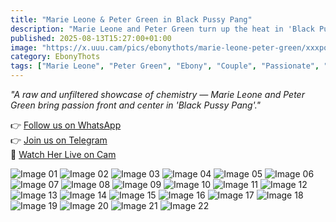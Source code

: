 ```yaml
---
title: "Marie Leone & Peter Green in Black Pussy Pang"
description: "Marie Leone and Peter Green turn up the heat in 'Black Pussy Pang' — an intimate and passionate performance you won't forget."
published: 2025-08-13T15:27:00+01:00
image: "https://x.uuu.cam/pics/ebonythots/marie-leone-peter-green/xxxpotu-black-pussy-pang/marie-leone-peter-green-1.jpg"
category: EbonyThots
tags: ["Marie Leone", "Peter Green", "Ebony", "Couple", "Passionate", "Erotic"]
---
```


*"A raw and unfiltered showcase of chemistry — Marie Leone and Peter Green bring passion front and center in 'Black Pussy Pang'."*

👉 [Follow us on WhatsApp](https://whatsapp.com/channel/0029VaMsUAp7tkjI8KcaRn10)  
👉 [Join us on Telegram](https://t.me/Xibabes)  
🔞 [Watch Her Live on Cam](https://redirecting-kappa.vercel.app/)  

![Image 01](https://x.uuu.cam/pics/ebonythots/marie-leone-peter-green/xxxpotu-black-pussy-pang/marie-leone-peter-green-1.jpg)
![Image 02](https://x.uuu.cam/pics/ebonythots/marie-leone-peter-green/xxxpotu-black-pussy-pang/marie-leone-peter-green-2.jpg)
![Image 03](https://x.uuu.cam/pics/ebonythots/marie-leone-peter-green/xxxpotu-black-pussy-pang/marie-leone-peter-green-3.jpg)
![Image 04](https://x.uuu.cam/pics/ebonythots/marie-leone-peter-green/xxxpotu-black-pussy-pang/marie-leone-peter-green-4.jpg)
![Image 05](https://x.uuu.cam/pics/ebonythots/marie-leone-peter-green/xxxpotu-black-pussy-pang/marie-leone-peter-green-5.jpg)
![Image 06](https://x.uuu.cam/pics/ebonythots/marie-leone-peter-green/xxxpotu-black-pussy-pang/marie-leone-peter-green-6.jpg)
![Image 07](https://x.uuu.cam/pics/ebonythots/marie-leone-peter-green/xxxpotu-black-pussy-pang/marie-leone-peter-green-7.jpg)
![Image 08](https://x.uuu.cam/pics/ebonythots/marie-leone-peter-green/xxxpotu-black-pussy-pang/marie-leone-peter-green-8.jpg)
![Image 09](https://x.uuu.cam/pics/ebonythots/marie-leone-peter-green/xxxpotu-black-pussy-pang/marie-leone-peter-green-9.jpg)
![Image 10](https://x.uuu.cam/pics/ebonythots/marie-leone-peter-green/xxxpotu-black-pussy-pang/marie-leone-peter-green-10.jpg)
![Image 11](https://x.uuu.cam/pics/ebonythots/marie-leone-peter-green/xxxpotu-black-pussy-pang/marie-leone-peter-green-11.jpg)
![Image 12](https://x.uuu.cam/pics/ebonythots/marie-leone-peter-green/xxxpotu-black-pussy-pang/marie-leone-peter-green-12.jpg)
![Image 13](https://x.uuu.cam/pics/ebonythots/marie-leone-peter-green/xxxpotu-black-pussy-pang/marie-leone-peter-green-13.jpg)
![Image 14](https://x.uuu.cam/pics/ebonythots/marie-leone-peter-green/xxxpotu-black-pussy-pang/marie-leone-peter-green-14.jpg)
![Image 15](https://x.uuu.cam/pics/ebonythots/marie-leone-peter-green/xxxpotu-black-pussy-pang/marie-leone-peter-green-15.jpg)
![Image 16](https://x.uuu.cam/pics/ebonythots/marie-leone-peter-green/xxxpotu-black-pussy-pang/marie-leone-peter-green-16.jpg)
![Image 17](https://x.uuu.cam/pics/ebonythots/marie-leone-peter-green/xxxpotu-black-pussy-pang/marie-leone-peter-green-17.jpg)
![Image 18](https://x.uuu.cam/pics/ebonythots/marie-leone-peter-green/xxxpotu-black-pussy-pang/marie-leone-peter-green-18.jpg)
![Image 19](https://x.uuu.cam/pics/ebonythots/marie-leone-peter-green/xxxpotu-black-pussy-pang/marie-leone-peter-green-19.jpg)
![Image 20](https://x.uuu.cam/pics/ebonythots/marie-leone-peter-green/xxxpotu-black-pussy-pang/marie-leone-peter-green-20.jpg)
![Image 21](https://x.uuu.cam/pics/ebonythots/marie-leone-peter-green/xxxpotu-black-pussy-pang/marie-leone-peter-green-21.jpg)
![Image 22](https://x.uuu.cam/pics/ebonythots/marie-leone-peter-green/xxxpotu-black-pussy-pang/marie-leone-peter-green-22.jpg)
